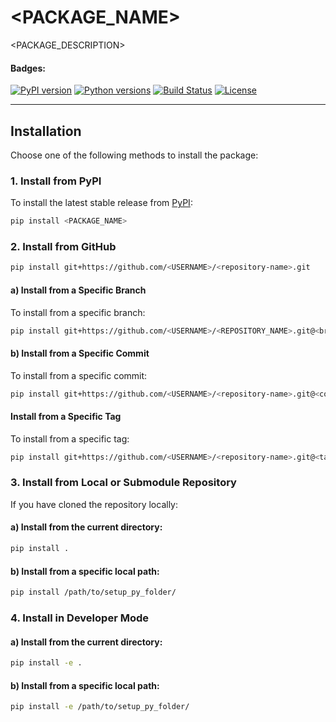 # **<PACKAGE_NAME>**
<PACKAGE_DESCRIPTION>

#### Badges:
[![PyPI version](https://img.shields.io/pypi/v/<PACKAGE_NAME>.svg)](https://pypi.org/project/<PACKAGE_NAME>/)
[![Python versions](https://img.shields.io/pypi/pyversions/<PACKAGE_NAME>.svg)](https://pypi.org/project/<PACKAGE_NAME>/)
[![Build Status](https://img.shields.io/github/actions/workflow/status/<USERNAME>/<REPOSITORY_NAME>/build.yml?branch=main)](https://github.com/<USERNAME>/<REPOSITORY_NAME>/actions)
[![License](https://img.shields.io/pypi/l/<PACKAGE_NAME>.svg)](LICENSE)

---
## **Installation**
Choose one of the following methods to install the package:

### **1. Install from PyPI**
To install the latest stable release from [PyPI](https://pypi.org/):
```bash
pip install <PACKAGE_NAME>
````

### **2. Install from GitHub**
```bash
pip install git+https://github.com/<USERNAME>/<repository-name>.git
```
#### a) Install from a Specific Branch
To install from a specific branch:
```bash
pip install git+https://github.com/<USERNAME>/<REPOSITORY_NAME>.git@<branch-name>
```

#### b) Install from a Specific Commit
To install from a specific commit:
```bash
pip install git+https://github.com/<USERNAME>/<repository-name>.git@<commit-hash>
```

#### Install from a Specific Tag
To install from a specific tag:
```bash
pip install git+https://github.com/<USERNAME>/<repository-name>.git@<tag>
```

### **3. Install from Local or Submodule Repository**
If you have cloned the repository locally:
#### a) Install from the current directory:

```bash
pip install .
```
#### b) Install from a specific local path:
```bash
pip install /path/to/setup_py_folder/
```

### **4. Install in Developer Mode**
#### a) Install from the current directory:
```bash
pip install -e .
```
#### b) Install from a specific local path:
```bash
pip install -e /path/to/setup_py_folder/
```
